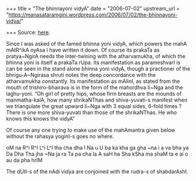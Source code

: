 +++
title = "The bhinnayoni vidyA"
date = "2006-07-02"
upstream_url = "https://manasataramgini.wordpress.com/2006/07/02/the-bhinnayoni-vidya/"

+++
Source: [here](https://manasataramgini.wordpress.com/2006/07/02/the-bhinnayoni-vidya/).

Since I was asked of the famed bhinna yoni vidyA, which powers the mahA
mAtR^ikA nyAsa I have written it down. Of course its prakaTa as
pratya\~NgirA needs the inter-twining with the atharvamukha, of which
the bhinna yoni is itself a prakaTa rUpa. Its manifestation as
parameshvarI is can be seen in the stand alone bhinna yoni vidyA, though
a practioner of the bhrigu-A\~Ngirasa shruti notes the deep concordance
with the atharvamukha constantly. Its manifestation as mAlinI, as stated
from the mouth of trishiro-bhairava is in the form of the mahordhva
li\~Nga and the laghu-yoni. “Oh girl of pretty hips, whose firm breasts
are the mounds of manmatha-kalA, how many shrikaNThas and shiva-yuvati-s
manifest when we triangulate the great upward li\~Nga with 3 equal
sides, 6-fold times ? There is one more shiva-yuvati than those of the
shrikaNThas. He who knows this knows the vidyA”

Of course any one trying to make use of the mahAmantra given below
without the rahasya yoginI-s goes no where.

oM na R^i R^I L^i L^I tha cha dha I Na u U ba ka kha ga gha \~na i a va
bha ya Da Dha Tha jha \~Na ja ra Ta pa cha la A saH ha Sha kSha ma shaM
ta e ai o au da pha hrIM

The dUtI-s of the nAdi vidya are conjoined with the rudra-s of
shabdarAshI.

